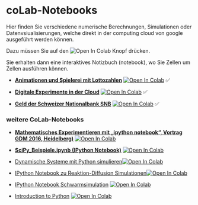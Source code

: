 coLab-Notebooks
===============

Hier finden Sie verschiedene numerische Berechnungen, Simulationen oder Datenvsiualisierungen, welche direkt in
der computing cloud von google ausgeführt werden können.

Dazu müssen Sie auf den ![Open In Colab](https://colab.research.google.com/assets/colab-badge.svg) Knopf drücken.

Sie erhalten dann eine interaktives Notizbuch (notebook), wo Sie Zellen um Zellen ausführen können.

- __[Animationen und Spielerei mit Lottozahlen](https://github.com/mgje/PIUMP/blob/master/coLab-Notebooks/Animationen_und_Spielereien_mit_Lotto.ipynb)__
[![Open In Colab](https://colab.research.google.com/assets/colab-badge.svg)](https://colab.research.google.com/github/mgje/PIUMP/blob/master/coLab-Notebooks/Animationen_und_Spielereien_mit_Lotto.ipynb) &#9989;

- __[Digitale Experimente in der Cloud](https://github.com/mgje/PIUMP/blob/master/coLab-Notebooks/Digitale_Experimente_in_der_Cloud.ipynb)__
[![Open In Colab](https://colab.research.google.com/assets/colab-badge.svg)](https://colab.research.google.com/github/mgje/PIUMP/blob/master/coLab-Notebooks/Digitale_Experimente_in_der_Cloud.ipynb) &#9989;

- __[Geld der Schweizer Nationalbank SNB](https://github.com/mgje/PIUMP/blob/master/coLab-Notebooks/Geld_der_Schweizer_Nationalbank.ipynb)__
[![Open In Colab](https://colab.research.google.com/assets/colab-badge.svg)](https://colab.research.google.com/github/mgje/PIUMP/blob/master/coLab-Notebooks/Geld_der_Schweizer_Nationalbank.ipynb) &#9989;

### weitere CoLab-Notebooks 

* __[Mathematisches Experimentieren mit „ipython notebook“, Vortrag GDM 2016, Heidelberg)](https://colab.research.google.com/github/mgje/PIUMP/blob/master/GDM2016/Ping_Pong.ipynb)__
[![Open In Colab](https://colab.research.google.com/assets/colab-badge.svg)](https://colab.research.google.com/github/mgje/PIUMP/blob/master/GDM2016/Ping_Pong.ipynb)

* __[SciPy_Beispiele.ipynb (IPython Notebook)](https://github.com/mgje/PIUMP/blob/master/python_in_der_wissenschaft/SciPy_Beispiele.ipynb)__
[![Open In Colab](https://colab.research.google.com/assets/colab-badge.svg)](https://colab.research.google.com/github/mgje/PIUMP/blob/master/python_in_der_wissenschaft/SciPy_Beispiele.ipynb)

* [Dynamische Systeme mit Python simulieren](http://nbviewer.ipython.org/github/mgje/Python-Mathematik-Beispiele/blob/master/Python-Notebooks/Modellierung%20dynamischer%20Systeme.ipynb)[![Open In Colab](https://colab.research.google.com/assets/colab-badge.svg)](https://colab.research.google.com/github/mgje/Python-Mathematik-Beispiele/blob/master/Python-Notebooks/Modellierung%20dynamischer%20Systeme.ipynb)

* [IPython Notebook zu Reaktion-Diffusion Simulationen](http://nbviewer.ipython.org/github/mgje/Python-Mathematik-Beispiele/blob/master/Python-Notebooks/Reaktions-Diffusions-System.ipynb)[![Open In Colab](https://colab.research.google.com/assets/colab-badge.svg)](https://colab.research.google.com/github/mgje/Python-Mathematik-Beispiele/blob/master/Python-Notebooks/Reaktions-Diffusions-System.ipynb)

* [IPython Notebook Schwarmsimulation](http://nbviewer.ipython.org/github/mgje/Python-Mathematik-Beispiele/blob/master/Python-Notebooks/Schwarm.ipynb)
[![Open In Colab](https://colab.research.google.com/assets/colab-badge.svg)](https://colab.research.google.com/github/mgje/Python-Mathematik-Beispiele/blob/master/Python-Notebooks/Schwarm.ipynb)

* [Introduction to Python](http://nbviewer.ipython.org/github/sul-cidr/Workshops/blob/master/Introduction_to_Python/Introduction%20to%20Python.ipynb)
[![Open In Colab](https://colab.research.google.com/assets/colab-badge.svg)](https://colab.research.google.com/github/sul-cidr/Workshops/blob/master/Introduction_to_Python/Introduction%20to%20Python.ipynb)



